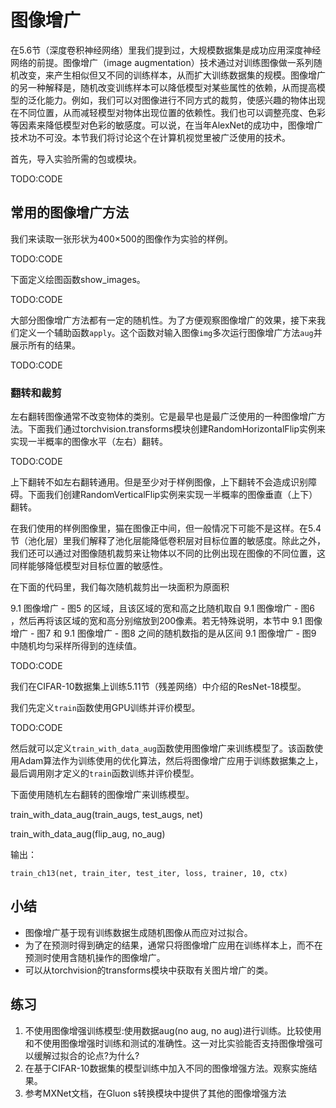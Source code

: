 

<!--
 * @version:
 * @Author:  StevenJokes https://github.com/StevenJokes
 * @Date: 2020-07-05 12:45:12
 * @LastEditors:  StevenJokes https://github.com/StevenJokes
 * @LastEditTime: 2020-07-05 13:11:57
 * @Description:translate
 * @TODO::
 * @Reference:https://github.com/ShusenTang/Dive-into-DL-PyTorch/blob/master/code/chapter09_computer-vision/9.1_image-augmentation.ipynb
 * https://www.bookstack.cn/read/Dive-into-DL-PyTorch/7d7146b08fed41ee.md
 * http://preview.d2l.ai/d2l-en/PR-1110/chapter_computer-vision/image-augmentation.html
-->

# 图像增广

在5.6节（深度卷积神经网络）里我们提到过，大规模数据集是成功应用深度神经网络的前提。图像增广（image augmentation）技术通过对训练图像做一系列随机改变，来产生相似但又不同的训练样本，从而扩大训练数据集的规模。图像增广的另一种解释是，随机改变训练样本可以降低模型对某些属性的依赖，从而提高模型的泛化能力。例如，我们可以对图像进行不同方式的裁剪，使感兴趣的物体出现在不同位置，从而减轻模型对物体出现位置的依赖性。我们也可以调整亮度、色彩等因素来降低模型对色彩的敏感度。可以说，在当年AlexNet的成功中，图像增广技术功不可没。本节我们将讨论这个在计算机视觉里被广泛使用的技术。

首先，导入实验所需的包或模块。

TODO:CODE

## 常用的图像增广方法

我们来读取一张形状为400×500的图像作为实验的样例。

TODO:CODE

下面定义绘图函数show_images。

TODO:CODE

大部分图像增广方法都有一定的随机性。为了方便观察图像增广的效果，接下来我们定义一个辅助函数`apply`。这个函数对输入图像`img`多次运行图像增广方法`aug`并展示所有的结果。

TODO:CODE

### 翻转和裁剪

左右翻转图像通常不改变物体的类别。它是最早也是最广泛使用的一种图像增广方法。下面我们通过torchvision.transforms模块创建RandomHorizontalFlip实例来实现一半概率的图像水平（左右）翻转。

TODO:CODE

上下翻转不如左右翻转通用。但是至少对于样例图像，上下翻转不会造成识别障碍。下面我们创建RandomVerticalFlip实例来实现一半概率的图像垂直（上下）翻转。

在我们使用的样例图像里，猫在图像正中间，但一般情况下可能不是这样。在5.4节（池化层）里我们解释了池化层能降低卷积层对目标位置的敏感度。除此之外，我们还可以通过对图像随机裁剪来让物体以不同的比例出现在图像的不同位置，这同样能够降低模型对目标位置的敏感性。

在下面的代码里，我们每次随机裁剪出一块面积为原面积

9.1 图像增广 - 图5 的区域，且该区域的宽和高之比随机取自 9.1 图像增广 - 图6 ，然后再将该区域的宽和高分别缩放到200像素。若无特殊说明，本节中 9.1 图像增广 - 图7 和 9.1 图像增广 - 图8 之间的随机数指的是从区间 9.1 图像增广 - 图9 中随机均匀采样所得到的连续值。

TODO:CODE

我们在CIFAR-10数据集上训练5.11节（残差网络）中介绍的ResNet-18模型。

我们先定义`train`函数使用GPU训练并评价模型。

TODO:CODE




然后就可以定义`train_with_data_aug`函数使用图像增广来训练模型了。该函数使用Adam算法作为训练使用的优化算法，然后将图像增广应用于训练数据集之上，最后调用刚才定义的`train`函数训练并评价模型。


下面使用随机左右翻转的图像增广来训练模型。

train_with_data_aug(train_augs, test_augs, net)

train_with_data_aug(flip_aug, no_aug)

输出：


    train_ch13(net, train_iter, test_iter, loss, trainer, 10, ctx)
## 小结

* 图像增广基于现有训练数据生成随机图像从而应对过拟合。
* 为了在预测时得到确定的结果，通常只将图像增广应用在训练样本上，而不在预测时使用含随机操作的图像增广。
* 可以从torchvision的transforms模块中获取有关图片增广的类。

## 练习

1. 不使用图像增强训练模型:使用数据aug(no aug, no aug)进行训练。比较使用和不使用图像增强时训练和测试的准确性。这一对比实验能否支持图像增强可以缓解过拟合的论点?为什么?
1. 在基于CIFAR-10数据集的模型训练中加入不同的图像增强方法。观察实施结果。
1. 参考MXNet文档，在Gluon s转换模块中提供了其他的图像增强方法

